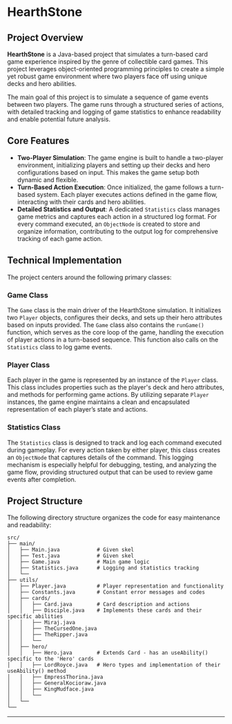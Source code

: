 
# HearthStone

## Project Overview
**HearthStone** is a Java-based project that simulates a turn-based card game experience inspired by the genre of collectible card games. This project leverages object-oriented programming principles to create a simple yet robust game environment where two players face off using unique decks and hero abilities.

The main goal of this project is to simulate a sequence of game events between two players. The game runs through a structured series of actions, with detailed tracking and logging of game statistics to enhance readability and enable potential future analysis.

## Core Features
- **Two-Player Simulation**: The game engine is built to handle a two-player environment, initializing players and setting up their decks and hero configurations based on input. This makes the game setup both dynamic and flexible.
- **Turn-Based Action Execution**: Once initialized, the game follows a turn-based system. Each player executes actions defined in the game flow, interacting with their cards and hero abilities.
- **Detailed Statistics and Output**: A dedicated `Statistics` class manages game metrics and captures each action in a structured log format. For every command executed, an `ObjectNode` is created to store and organize information, contributing to the output log for comprehensive tracking of each game action.

## Technical Implementation

The project centers around the following primary classes:

### Game Class
The `Game` class is the main driver of the HearthStone simulation. It initializes two `Player` objects, configures their decks, and sets up their hero attributes based on inputs provided.
The `Game` class also contains the `runGame()` function, which serves as the core loop of the game, handling the execution of player actions in a turn-based sequence.
This function also calls on the `Statistics` class to log game events.

### Player Class
Each player in the game is represented by an instance of the `Player` class. This class includes properties such as the player's deck and hero attributes, and methods for performing game actions. By utilizing separate `Player` instances, the game engine maintains a clean and encapsulated representation of each player’s state and actions.

### Statistics Class
The `Statistics` class is designed to track and log each command executed during gameplay. For every action taken by either player, this class creates an `ObjectNode` that captures details of the command. This logging mechanism is especially helpful for debugging, testing, and analyzing the game flow, providing structured output that can be used to review game events after completion.

## Project Structure
The following directory structure organizes the code for easy maintenance and readability:

```
src/
├── main/
│   ├── Main.java            # Given skel
│   ├── Test.java            # Given skel
│   ├── Game.java            # Main game logic
│   ├── Statistics.java      # Logging and statistics tracking
│   └── 
├── utils/
│   ├── Player.java          # Player representation and functionality
│   ├── Constants.java       # Constant error messages and codes
│   ├── cards/
│   │	├── Card.java        # Card description and actions
│   │	├── Disciple.java 	 # Implements these cards and their specific abilities
│   │	├── Miraj.java
│   │	├── TheCursedOne.java
│   │	├── TheRipper.java
│   │	└──
│   ├── hero/
│   │	├── Hero.java        # Extends Card - has an useAbility() specific to the 'Hero' cards
│   │	├── LordRoyce.java	 # Hero types and implementation of their useAbility() method
│   │	├── EmpressThorina.java
│   │	├── GeneralKocioraw.java
│   │	├── KingMudface.java
│   │	└──
│   └── 
└──
```


---

